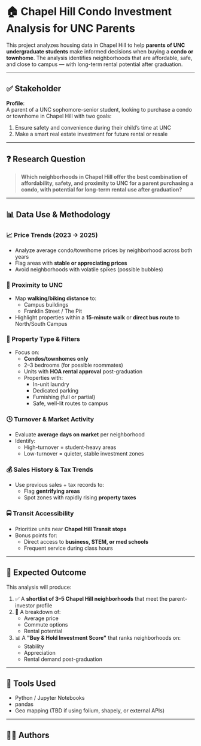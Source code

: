 # 🏠 Chapel Hill Condo Investment Analysis for UNC Parents

This project analyzes housing data in Chapel Hill to help **parents of UNC undergraduate students** make informed decisions when buying a **condo or townhome**. The analysis identifies neighborhoods that are affordable, safe, and close to campus — with long-term rental potential after graduation.

---

## ✅ Stakeholder

**Profile**:  
A parent of a UNC sophomore-senior student, looking to purchase a condo or townhome in Chapel Hill with two goals:

1. Ensure safety and convenience during their child’s time at UNC  
2. Make a smart real estate investment for future rental or resale

---

## ❓ Research Question

> **Which neighborhoods in Chapel Hill offer the best combination of affordability, safety, and proximity to UNC for a parent purchasing a condo, with potential for long-term rental use after graduation?**

---

## 📊 Data Use & Methodology

### 📈 Price Trends (2023 → 2025)
- Analyze average condo/townhome prices by neighborhood across both years
- Flag areas with **stable or appreciating prices**
- Avoid neighborhoods with volatile spikes (possible bubbles)

### 🧭 Proximity to UNC
- Map **walking/biking distance** to:
  - Campus buildings
  - Franklin Street / The Pit
- Highlight properties within a **15-minute walk** or **direct bus route** to North/South Campus

### 🏢 Property Type & Filters
- Focus on:
  - **Condos/townhomes only**
  - 2–3 bedrooms (for possible roommates)
  - Units with **HOA rental approval** post-graduation
  - Properties with:
    - In-unit laundry
    - Dedicated parking
    - Furnishing (full or partial)
    - Safe, well-lit routes to campus

### 🕒 Turnover & Market Activity
- Evaluate **average days on market** per neighborhood
- Identify:
  - High-turnover = student-heavy areas
  - Low-turnover = quieter, stable investment zones

### 💰 Sales History & Tax Trends
- Use previous sales + tax records to:
  - Flag **gentrifying areas**
  - Spot zones with rapidly rising **property taxes**

### 🚍 Transit Accessibility
- Prioritize units near **Chapel Hill Transit stops**
- Bonus points for:
  - Direct access to **business, STEM, or med schools**
  - Frequent service during class hours

---

## 📌 Expected Outcome

This analysis will produce:

1. ✅ A **shortlist of 3–5 Chapel Hill neighborhoods** that meet the parent-investor profile  
2. 🧾 A breakdown of:
   - Average price
   - Commute options
   - Rental potential  
3. 📊 A **"Buy & Hold Investment Score"** that ranks neighborhoods on:
   - Stability
   - Appreciation
   - Rental demand post-graduation

---

## 🔧 Tools Used

- Python / Jupyter Notebooks
- pandas
- Geo mapping (TBD if using folium, shapely, or external APIs)

---

## 👨‍💻 Authors

